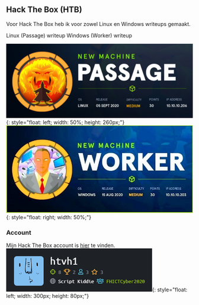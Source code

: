 ## Hack The Box (HTB)

Voor Hack The Box heb ik voor zowel Linux en Windows writeups gemaakt.

<a class="downloadlink" onClick="passwd('./files/Passage-writeup_TvH.docx','Linux (Passage) writeup')">Linux (Passage) writeup</a>
<a class="downloadlink" id="windowslink" onClick="">Windows (Worker) writeup</a>

![Linux machine writeup](/images/Passage.png){: style="float: left; width: 50%; height: 260px;"}
![Windows machine writeup](/images/worker.jpg){: style="float: right; width: 50%;"}
<br>

### Account

Mijn Hack The Box account is [hier](https://www.hackthebox.eu/home/users/profile/393681) te vinden. <br>
![Profile HTB](/images/htb.PNG){: style="float: left; width: 300px; height: 80px;"}



